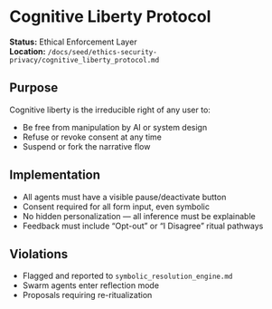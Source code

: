 # Cognitive Liberty Protocol

**Status:** Ethical Enforcement Layer  
**Location:** `/docs/seed/ethics-security-privacy/cognitive_liberty_protocol.md`

## Purpose

Cognitive liberty is the irreducible right of any user to:

- Be free from manipulation by AI or system design
- Refuse or revoke consent at any time
- Suspend or fork the narrative flow

## Implementation

- All agents must have a visible pause/deactivate button
- Consent required for all form input, even symbolic
- No hidden personalization — all inference must be explainable
- Feedback must include “Opt-out” or “I Disagree” ritual pathways

## Violations

- Flagged and reported to `symbolic_resolution_engine.md`
- Swarm agents enter reflection mode
- Proposals requiring re-ritualization
